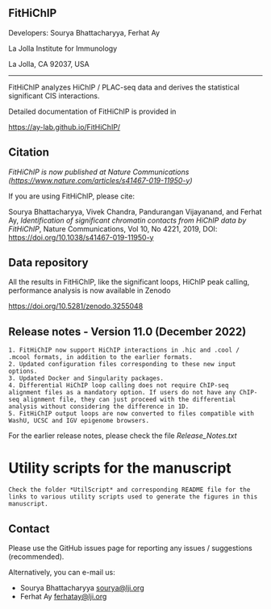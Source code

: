 FitHiChIP
----------------

Developers: Sourya Bhattacharyya, Ferhat Ay

La Jolla Institute for Immunology

La Jolla, CA 92037, USA

**************************

FitHiChIP analyzes HiChIP / PLAC-seq data and derives the statistical significant CIS interactions.


Detailed documentation of FitHiChIP is provided in 

https://ay-lab.github.io/FitHiChIP/


Citation
-----------
*FitHiChIP is now published at Nature Communications (<https://www.nature.com/articles/s41467-019-11950-y>)*

If you are using FitHiChIP, please cite:

Sourya Bhattacharyya, Vivek Chandra, Pandurangan Vijayanand, and Ferhat Ay, *Identification of significant chromatin contacts from HiChIP data by FitHiChIP*, Nature Communications, Vol 10, No 4221, 2019, DOI: <https://doi.org/10.1038/s41467-019-11950-y>


Data repository
-----------------

All the results in FitHiChIP, like the significant loops, HiChIP peak calling, performance analysis is now available in Zenodo

https://doi.org/10.5281/zenodo.3255048


Release notes - Version 11.0 (December 2022)
-----------------------------------------

	1. FitHiChIP now support HiChIP interactions in .hic and .cool / .mcool formats, in addition to the earlier formats.
	2. Updated configuration files corresponding to these new input options.
	3. Updated Docker and Singularity packages.
	4. Differential HiChIP loop calling does not require ChIP-seq alignment files as a mandatory option. If users do not have any ChIP-seq alignment file, they can just proceed with the differential analysis without considering the difference in 1D.
	5. FitHiChIP output loops are now converted to files compatible with WashU, UCSC and IGV epigenome browsers.


For the earlier release notes, please check the file *Release_Notes.txt*


Utility scripts for the manuscript
======================================

	Check the folder *UtilScript* and corresponding README file for the links to various utility scripts used to generate the figures in this manuscript.


Contact
--------

Please use the GitHub issues page for reporting any issues / suggestions (recommended). 

Alternatively, you can e-mail us:

- Sourya Bhattacharyya <sourya@lji.org>
- Ferhat Ay <ferhatay@lji.org>

